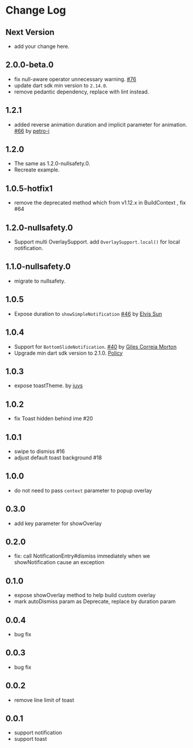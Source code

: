 # Change Log

## Next Version

* add your change here.

## 2.0.0-beta.0

* fix null-aware operator unnecessary warning. [#76](https://github.com/boyan01/overlay_support/issues/76)
* update dart sdk min version to `2.14.0`.
* remove pedantic dependency, replace with lint instead.

## 1.2.1

* added reverse animation duration and implicit parameter for
  animation. [#66](https://github.com/boyan01/overlay_support/pull/66)
  by [petro-i](https://github.com/petro-i)

## 1.2.0

* The same as 1.2.0-nullsafety.0.
* Recreate example.

## 1.0.5-hotfix1

* remove the deprecated method which from v1.12.x in BuildContext , fix #64

## 1.2.0-nullsafety.0

* Support multi OverlaySupport. add `OverlaySupport.local()` for local notification.

## 1.1.0-nullsafety.0

* migrate to nullsafety.

## 1.0.5

* Expose duration
  to `showSimpleNotification` [#46](https://github.com/boyan01/overlay_support/pull/46)
  by [Elvis Sun](https://github.com/elvisun)

## 1.0.4

* Support for `BottomSlideNotification`. [#40](https://github.com/boyan01/overlay_support/pull/40)
  by [Giles Correia Morton](https://github.com/gilescm)
* Upgrade min dart sdk version to
  2.1.0. [Policy](https://dart.dev/tools/pub/publishing#publishing-prereleases)

## 1.0.3

* expose toastTheme. by [juvs](https://github.com/juvs)

## 1.0.2

* fix Toast hidden behind ime #20

## 1.0.1

* swipe to dismiss #16
* adjust default toast background #18

## 1.0.0

* do not need to pass `context` parameter to popup overlay

## 0.3.0

* add key parameter for showOverlay

## 0.2.0

* fix: call NotificationEntry#dismiss immediately when we showNotification cause an exception

## 0.1.0

* expose showOverlay method to help build custom overlay
* mark autoDismiss param as Deprecate, replace by duration param

## 0.0.4

* bug fix

## 0.0.3

* bug fix

## 0.0.2

* remove line limit of toast

## 0.0.1

* support notification
* support toast
